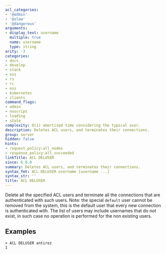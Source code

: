 ```yaml
---
acl_categories:
- '@admin'
- '@slow'
- '@dangerous'
arguments:
- display_text: username
  multiple: true
  name: username
  type: string
arity: -3
categories:
- docs
- develop
- stack
- oss
- rs
- rc
- oss
- kubernetes
- clients
command_flags:
- admin
- noscript
- loading
- stale
complexity: O(1) amortized time considering the typical user.
description: Deletes ACL users, and terminates their connections.
group: server
hidden: false
hints:
- request_policy:all_nodes
- response_policy:all_succeeded
linkTitle: ACL DELUSER
since: 6.0.0
summary: Deletes ACL users, and terminates their connections.
syntax_fmt: ACL DELUSER username [username ...]
syntax_str: ''
title: ACL DELUSER
---
```

Delete all the specified ACL users and terminate all the connections that are
authenticated with such users. Note: the special `default` user cannot be
removed from the system, this is the default user that every new connection
is authenticated with. The list of users may include usernames that do not
exist, in such case no operation is performed for the non existing users.

## Examples

```
> ACL DELUSER antirez
1
```
